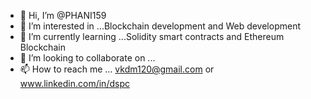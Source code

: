 - 👋 Hi, I’m @PHANI159
- 👀 I’m interested in ...Blockchain development and Web development
- 🌱 I’m currently learning ...Solidity smart contracts and Ethereum Blockchain
- 💞️ I’m looking to collaborate on ...
- 📫 How to reach me ... vkdm120@gmail.com   or    www.linkedin.com/in/dspc 

<!---
PHANI159/PHANI159 is a ✨ special ✨ repository because its `README.md` (this file) appears on your GitHub profile.
You can click the Preview link to take a look at your changes.
--->
